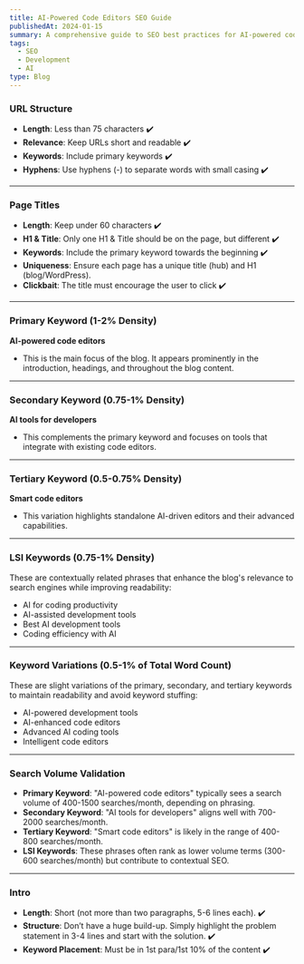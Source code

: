 ```yaml
---
title: AI-Powered Code Editors SEO Guide
publishedAt: 2024-01-15
summary: A comprehensive guide to SEO best practices for AI-powered code editors and development tools.
tags: 
  - SEO
  - Development  
  - AI
type: Blog
---
```


### URL Structure  
- **Length**: Less than 75 characters ✔️  
- **Relevance**: Keep URLs short and readable ✔️  
- **Keywords**: Include primary keywords ✔️  
- **Hyphens**: Use hyphens (-) to separate words with small casing ✔️  

---

### Page Titles  
- **Length**: Keep under 60 characters ✔️  
- **H1 & Title**: Only one H1 & Title should be on the page, but different ✔️  
- **Keywords**: Include the primary keyword towards the beginning ✔️  
- **Uniqueness**: Ensure each page has a unique title (hub) and H1 (blog/WordPress).  
- **Clickbait**: The title must encourage the user to click ✔️  

---

### Primary Keyword (1-2% Density)  
**AI-powered code editors**  
- This is the main focus of the blog. It appears prominently in the introduction, headings, and throughout the blog content.  

---

### Secondary Keyword (0.75-1% Density)  
**AI tools for developers**  
- This complements the primary keyword and focuses on tools that integrate with existing code editors.  

---

### Tertiary Keyword (0.5-0.75% Density)  
**Smart code editors**  
- This variation highlights standalone AI-driven editors and their advanced capabilities.  

---

### LSI Keywords (0.75-1% Density)  
These are contextually related phrases that enhance the blog's relevance to search engines while improving readability:  
- AI for coding productivity  
- AI-assisted development tools  
- Best AI development tools  
- Coding efficiency with AI  

---

### Keyword Variations (0.5-1% of Total Word Count)  
These are slight variations of the primary, secondary, and tertiary keywords to maintain readability and avoid keyword stuffing:  
- AI-powered development tools  
- AI-enhanced code editors  
- Advanced AI coding tools  
- Intelligent code editors  

---

### Search Volume Validation  
- **Primary Keyword**: "AI-powered code editors" typically sees a search volume of 400-1500 searches/month, depending on phrasing.  
- **Secondary Keyword**: "AI tools for developers" aligns well with 700-2000 searches/month.  
- **Tertiary Keyword**: "Smart code editors" is likely in the range of 400-800 searches/month.  
- **LSI Keywords**: These phrases often rank as lower volume terms (300-600 searches/month) but contribute to contextual SEO.  

---

### Intro  
- **Length**: Short (not more than two paragraphs, 5-6 lines each). ✔️
- **Structure**: Don’t have a huge build-up. Simply highlight the problem statement in 3-4 lines and start with the solution. ✔️
- **Keyword Placement**: Must be in 1st para/1st 10% of the content ✔️  
